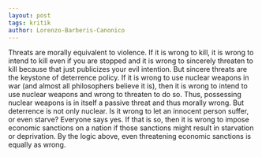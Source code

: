 ```yaml
---
layout: post
tags: kritik
author: Lorenzo-Barberis-Canonico
---
```


Threats are morally equivalent to violence. If it is wrong to kill, it is wrong to intend to kill even if you are stopped and it is wrong to sincerely threaten to kill because that just publicizes your evil intention. But sincere threats are the keystone of deterrence policy. If it is wrong to use nuclear weapons in war (and almost all philosophers believe it is), then it is wrong to intend to use nuclear weapons and wrong to threaten to do so. Thus, possessing nuclear weapons is in itself a passive threat and thus morally wrong. But deterrence is not only nuclear. Is it wrong to let an innocent person suffer, or even starve? Everyone says yes. If that is so, then it is wrong to impose economic sanctions on a nation if those sanctions might result in starvation or deprivation. By the logic above, even threatening economic sanctions is equally as wrong. 